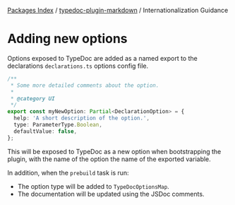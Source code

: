 [Packages Index](../../README.md) / [typedoc-plugin-markdown](../README.md) / Internationalization Guidance

# Adding new options

Options exposed to TypeDoc are added as a named export to the declarations `declarations.ts` options config file.

```ts
/**
 * Some more detailed comments about the option.
 *
 * @category UI
 */
export const myNewOption: Partial<DeclarationOption> = {
  help: 'A short description of the option.',
  type: ParameterType.Boolean,
  defaultValue: false,
};
```

This will be exposed to TypeDoc as a new option when bootstrapping the plugin, with the name of the option the name of the exported variable.

In addition, when the `prebuild` task is run:

* The option type will be added to `TypeDocOptionsMap`.
* The documentation will be updated using the JSDoc comments.
